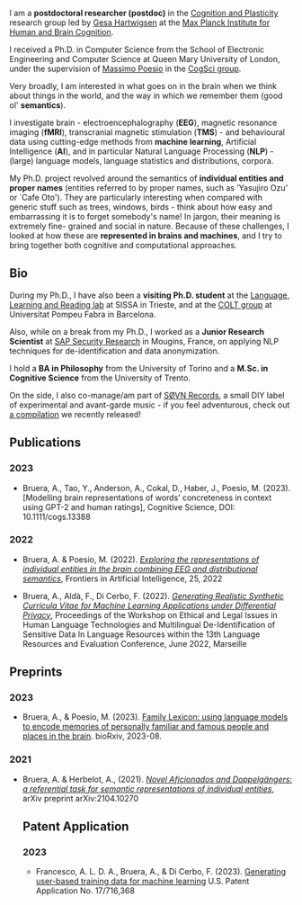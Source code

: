 I am a **postdoctoral researcher (postdoc)** in the [Cognition and Plasticity](./https://www.cbs.mpg.de/independent-research-groups/cognition-and-plasticity) research group led by [Gesa Hartwigsen]() at the [Max Planck Institute for Human and Brain Cognition]().

I received a Ph.D. in Computer Science from the School of Electronic Engineering and Computer Science at Queen Mary University of London, under the supervision of [Massimo Poesio](./https://scholar.google.com/citations?user=89aa1X0AAAAJ&hl=it&oi=ao) in the [CogSci group](./http://cogsci.eecs.qmul.ac.uk). 

Very broadly, I am interested in what goes on in the brain when we think about things in the world, and the way in which we remember them (good ol' **semantics**). 

I investigate brain - electroencephalography (**EEG**), magnetic resonance imaging (**fMRI**), transcranial magnetic stimulation (**TMS**) - and behavioural data using cutting-edge methods from **machine learning**, Artificial Intelligence (**AI**), and in particular Natural Language Processing (**NLP**) - (large) language models, language statistics and distributions, corpora.

My Ph.D. project revolved around the semantics of **individual entities and proper names** (entities referred to by proper names, such as ’Yasujiro Ozu’ or `Cafe Oto'). They are particularly interesting when compared with generic stuff such as trees, windows, birds - think about how easy and embarrassing it is to forget somebody's name! In jargon, their meaning is extremely fine- grained and social in nature. Because of these challenges, I looked at how these are **represented in brains and machines**, and I try to bring together both cognitive and computational approaches.

## Bio

During my Ph.D., I have also been a **visiting Ph.D. student** at the [Language, Learning and Reading lab](./https://lrlac.sissa.it) at SISSA in Trieste, and at the [COLT group](./https://www.upf.edu/web/colt) at Universitat Pompeu Fabra in Barcelona. 

Also, while on a break from my Ph.D., I worked as a **Junior Research Scientist** at [SAP Security Research](./https://blogs.sap.com/2020/10/09/why-are-we-doing-security-research-at-sap/) in Mougins, France, on applying NLP techniques for de-identification and data anonymization. 

I hold a **BA in Philosophy** from the University of Torino and a **M.Sc. in Cognitive Science** from the University of Trento.

On the side, I also co-manage/am part of [SØVN Records](./https://sovnrecords.bandcamp.com), a small DIY label of experimental and avant-garde music - if you feel adventurous, check out [a compilation](./https://sovnrecords.bandcamp.com/album/music-for-queuing-at-the-supermarket)  we recently released!

## Publications

### 2023

- Bruera, A., Tao, Y., Anderson, A., Cokal, D., Haber, J., Poesio, M. (2023). [Modelling brain representations of words’ concreteness in context using GPT-2 and human ratings], Cognitive Science, DOI: 10.1111/cogs.13388

### 2022

- Bruera, A. & Poesio, M. (2022). [_Exploring the representations of individual entities in the brain combining EEG and distributional semantics_](./https://www.frontiersin.org/articles/10.3389/frai.2022.796793/full), Frontiers in Artificial Intelligence, 25, 2022

- Bruera, A., Aldà, F., Di Cerbo, F. (2022). [_Generating Realistic Synthetic Curricula Vitae for Machine Learning Applications under Differential Privacy_](./http://www.lrec-conf.org/proceedings/lrec2022/workshops/LEGAL/pdf/2022.legal-1.11.pdf), Proceedings of the Workshop on Ethical and Legal Issues in Human Language Technologies and Multilingual De-Identification of Sensitive Data In Language Resources within the 13th Language Resources and Evaluation Conference, June 2022, Marseille

## Preprints

### 2023

- Bruera, A., & Poesio, M. (2023). [Family Lexicon: using language models to encode memories of personally familiar and famous people and places in the brain](https://www.biorxiv.org/content/10.1101/2023.08.23.554436.abstract). bioRxiv, 2023-08.

### 2021

- Bruera, A. & Herbelot, A., (2021). [_Novel Aficionados and Doppelgängers: a referential task for semantic representations of individual entities_](./https://arxiv.org/abs/2104.10270), arXiv preprint arXiv:2104.10270

  ## Patent Application

  ### 2023

  - Francesco, A. L. D. A., Bruera, A., & Di Cerbo, F. (2023). [Generating user-based training data for machine learning](https://patents.google.com/patent/US20230325776A1/en) U.S. Patent Application No. 17/716,368
